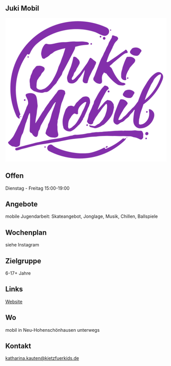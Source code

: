 ## Juki Mobil
<img id="topmedia" src="/Freizeit/Images/JukiMobil/JukiMobil_Logo.png" />

## Offen
Dienstag - Freitag 15:00-19:00

## Angebote
mobile Jugendarbeit: Skateangebot, Jonglage, Musik, Chillen, Ballspiele 

## Wochenplan
siehe Instagram 

## Zielgruppe
6-17+ Jahre

## Links
<a class="external_link" href="https://www.instagram.com/juki_mobil/">Website</a><br>

## Wo
mobil in Neu-Hohenschönhausen unterwegs

## Kontakt
[katharina.kauten@kietzfuerkids.de](katharina.kauten@kietzfuerkids.de)
